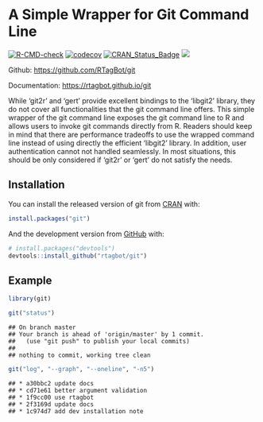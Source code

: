 
<!-- README.md is generated from README.Rmd. Please edit that file -->

# A Simple Wrapper for Git Command Line

<!-- badges: start -->

[![R-CMD-check](https://github.com/rtagbot/git/workflows/R-CMD-check/badge.svg)](https://github.com/rtagbot/git/actions)
[![codecov](https://codecov.io/gh/rtagbot/git/branch/master/graph/badge.svg)](https://codecov.io/gh/rtagbot/git)
[![CRAN\_Status\_Badge](https://www.r-pkg.org/badges/version/git)](https://cran.r-project.org/package=git)
[![](https://cranlogs.r-pkg.org/badges/grand-total/git)](https://cran.r-project.org/package=git)
<!-- badges: end -->

Github: <https://github.com/RTagBot/git>

Documentation: <https://rtagbot.github.io/git>

While ‘git2r’ and ‘gert’ provide excellent bindings to the ‘libgit2’
library, they do not cover all functionalities that the git command line
offers. This simple wrapper of the git command line exposes the git
command line to R and allows users to invoke git commands directly from
R. Readers should keep in mind that there are performance tradeoffs to
use the wrapped command line instead of using directly the efficient
‘libgit2’ library. In addition, user authentication cannot not handled
seamlessly. In most situations, this should be only considered if
‘git2r’ or ‘gert’ do not satisfy the needs.

## Installation

You can install the released version of git from
[CRAN](https://CRAN.R-project.org) with:

``` r
install.packages("git")
```

And the development version from [GitHub](https://github.com/) with:

``` r
# install.packages("devtools")
devtools::install_github("rtagbot/git")
```

## Example

``` r
library(git)

git("status")
```

    ## On branch master
    ## Your branch is ahead of 'origin/master' by 1 commit.
    ##   (use "git push" to publish your local commits)
    ## 
    ## nothing to commit, working tree clean

``` r
git("log", "--graph", "--oneline", "-n5")
```

    ## * a30bbc2 update docs
    ## * cd71e61 better argument validation
    ## * 1f9cc00 use rtagbot
    ## * 2f3169d update docs
    ## * 1c974d7 add dev installation note
